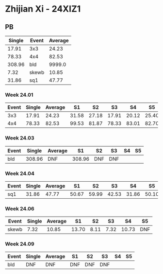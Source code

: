 # Zhijian Xi - 24XIZ1

## PB
|Single|Event|Average|
|----|----|----|
|17.91|3x3|24.23|
|78.33|4x4|82.53|
|308.96|bld|9999.0|
|7.32|skewb|10.85|
|31.86|sq1|47.77|
### Week 24.01
|Event|Single|Average|S1|S2|S3|S4|S5|
|-----|-------|------|--|--|--|--|--|
|3x3|17.91|24.23|31.58|27.18|17.91|20.12|25.40|
|4x4|78.33|82.53|99.53|81.87|78.33|83.01|82.70|
### Week 24.03
|Event|Single|Average|S1|S2|S3|S4|S5|
|-----|-------|------|--|--|--|--|--|
|bld|308.96|DNF|308.96|DNF|DNF| | |
### Week 24.04
|Event|Single|Average|S1|S2|S3|S4|S5|
|-----|-------|------|--|--|--|--|--|
|sq1|31.86|47.77|50.67|59.99|42.53|31.86|50.10|
### Week 24.06
|Event|Single|Average|S1|S2|S3|S4|S5|
|-----|-------|------|--|--|--|--|--|
|skewb|7.32|10.85|13.70|8.11|7.32|10.73|DNF|
### Week 24.09
|Event|Single|Average|S1|S2|S3|S4|S5|
|-----|-------|------|--|--|--|--|--|
|bld|DNF|DNF|DNF|DNF|DNF| | |
